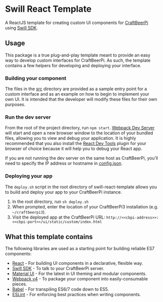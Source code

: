 # Swill React Template

A ReactJS template for creating custom UI components for [CraftBeerPi](https://www.github.com/Manuel83/craftbeerpi3) using [Swill SDK](https://www.github.com/jonrhall/swill-sdk).

## Usage

This package is a true plug-and-play template meant to provide an easy way to develop custom interfaces for CraftBeerPi. As such, the template contains a few helpers for developing and deploying your interface.

### Building your component

The files in the [src](./src) directory are provided as a sample entry point for a custom interface and as an example on how to begin to implement your own UI. It is intended that the developer will modify these files for their own purposes.

### Run the dev server

From the root of the project directory, run `npm start`. [Webpack Dev Server](https://github.com/webpack/webpack-dev-server) will start and open a new browser window to the location of your bundled files, allowing you to view and debug your application. It is highly recommended that you also install the [React Dev Tools](https://github.com/facebook/react-devtools) plugin for your browser of choice because it will help you to debug your React app.

If you are not running the dev server on the same host as CraftBeerPi, you'll need to specify the IP address or hostname in [config.json](./config.json). 

### Deploying your app

The `deploy.sh` script in the root directory of swill-react-template allows you to build and deploy your app to your CraftBeerPi instance.

1. In the root directory, run `sh deploy.sh`
2. When prompted, enter the location of your CraftBeerPi3 installation (e.g. `~/craftbeerpi3`).
2. Visit the deployed app at the CraftBeerPi URL: `http://<<cbpi-address>>:<<cbpi-port>>/ui/static/custom/index.html`

## What this template contains

The following libraries are used as a starting point for building reliable ES7 components:

- [React](https://reactjs.org/) - For building UI components in a declarative, flexible way.
- [Swill SDK](https://github.com/jonrhall/swill-sdk) - To talk to your CraftBeerPi server.
- [Material UI](https://material-ui.com) - For the latest in UI theming and modular components.
- [Webpack v4](https://webpack.js.org/) - To package your component into easily-consumable pieces.
- [Babel](https://babeljs.io/) - For transpiling ES6/7 code down to ES5.
- [ESLint](https://eslint.org/) - For enforcing best practices when writing components.
